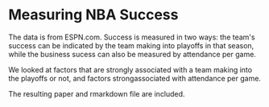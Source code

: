 # Measuring NBA Success

The data is from ESPN.com. Success is measured in two ways: the team's success can be indicated by the team making into playoffs in that season, while the business sucess can also be measured by attendance per game. 

We looked at factors that are strongly associated with a team making into the playoffs or not, and factors strongassociated with attendance per game. 

The resulting paper and rmarkdown file are included.
